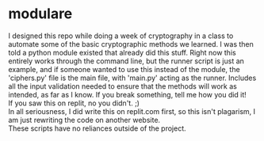 # modulare
I designed this repo while doing a week of cryptography in a class to automate some of the basic cryptographic methods we learned. I was then told a python module existed that already did this stuff. Right now this entirely works through the command line, but the runner script is just an example, and if someone wanted to use this instead of the module, the 'ciphers.py' file is the main file, with 'main.py' acting as the runner. Includes all the input validation needed to ensure that the methods will work as intended, as far as I know. If you break something, tell me how you did it!  
If you saw this on replit, no you didn't. ;)  
In all seriousness, I did write this on replit.com first, so this isn't plagarism, I am just rewriting the code on another website.  
These scripts have no reliances outside of the project.
